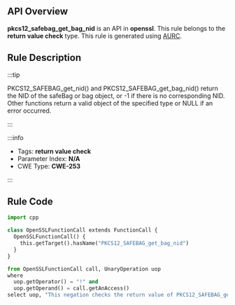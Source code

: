 ---
---


## API Overview
**pkcs12_safebag_get_bag_nid** is an API in **openssl**. This rule belongs to the **return value check** type. This rule is generated using [AURC](../../tools/AURC).
## Rule Description

:::tip

PKCS12_SAFEBAG_get_nid() and PKCS12_SAFEBAG_get_bag_nid() return the NID of the safeBag or bag object, or -1 if there is no corresponding NID. Other functions return a valid object of the specified type or NULL if an error occurred.

:::

:::info

- Tags: **return value check**
- Parameter Index: **N/A**
- CWE Type: **CWE-253**

:::

## Rule Code
```python
import cpp

class OpenSSLFunctionCall extends FunctionCall {
  OpenSSLFunctionCall() {
    this.getTarget().hasName("PKCS12_SAFEBAG_get_bag_nid")
  }
}

from OpenSSLFunctionCall call, UnaryOperation uop
where
  uop.getOperator() = "!" and
  uop.getOperand() = call.getAnAccess()
select uop, "This negation checks the return value of PKCS12_SAFEBAG_get_bag_nid."
```